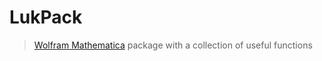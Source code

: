 # LukPack
> [Wolfram Mathematica](https://www.wolfram.com/mathematica/) package with a collection of useful functions
